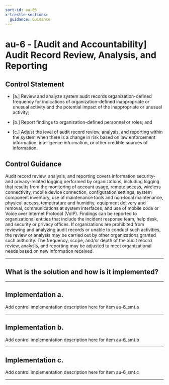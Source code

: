 ```yaml
---
sort-id: au-06
x-trestle-sections:
  guidance: Guidance
---
```


# au-6 - \[Audit and Accountability\] Audit Record Review, Analysis, and Reporting

## Control Statement

- \[a.\] Review and analyze system audit records organization-defined frequency for indications of organization-defined inappropriate or unusual activity and the potential impact of the inappropriate or unusual activity;

- \[b.\] Report findings to organization-defined personnel or roles; and

- \[c.\] Adjust the level of audit record review, analysis, and reporting within the system when there is a change in risk based on law enforcement information, intelligence information, or other credible sources of information.

## Control Guidance

Audit record review, analysis, and reporting covers information security- and privacy-related logging performed by organizations, including logging that results from the monitoring of account usage, remote access, wireless connectivity, mobile device connection, configuration settings, system component inventory, use of maintenance tools and non-local maintenance, physical access, temperature and humidity, equipment delivery and removal, communications at system interfaces, and use of mobile code or Voice over Internet Protocol (VoIP). Findings can be reported to organizational entities that include the incident response team, help desk, and security or privacy offices. If organizations are prohibited from reviewing and analyzing audit records or unable to conduct such activities, the review or analysis may be carried out by other organizations granted such authority. The frequency, scope, and/or depth of the audit record review, analysis, and reporting may be adjusted to meet organizational needs based on new information received.

______________________________________________________________________

## What is the solution and how is it implemented?

<!-- Please leave this section blank and enter implementation details in the parts below. -->

______________________________________________________________________

## Implementation a.

Add control implementation description here for item au-6_smt.a

______________________________________________________________________

## Implementation b.

Add control implementation description here for item au-6_smt.b

______________________________________________________________________

## Implementation c.

Add control implementation description here for item au-6_smt.c

______________________________________________________________________
